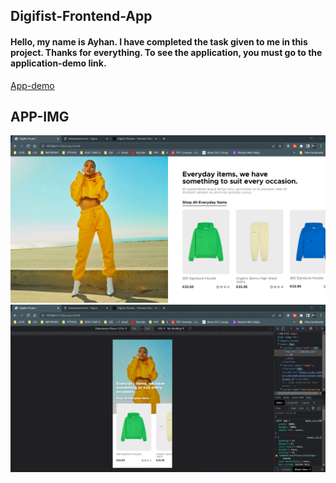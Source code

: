 ## Digifist-Frontend-App

#### Hello, my name is Ayhan. I have completed the task given to me in this project. Thanks for everything. To see the application, you must go to the application-demo link.

[App-demo](https://dapper-starship-021ccd.netlify.app/)


## APP-IMG

![img](./img/pc-format.png)
![img](./img/responsive.png)
